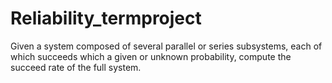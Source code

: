 # Reliability_termproject
Given a system composed of several parallel or series subsystems, each of which succeeds which a given or unknown probability, compute the succeed rate of the full system.
